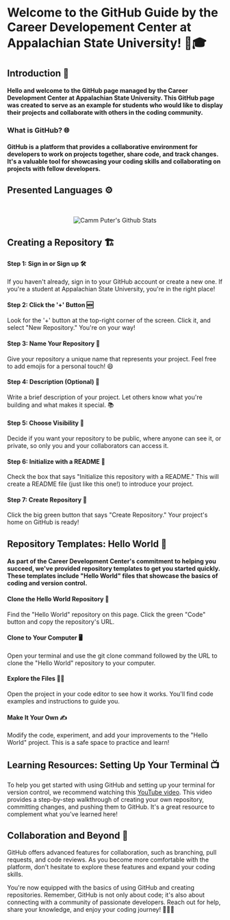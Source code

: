 # Welcome to the GitHub Guide by the Career Developement Center at Appalachian State University! 🚀🎓

## Introduction 👋
#### Hello and welcome to the GitHub page managed by the Career Development Center at Appalachian State University. This GitHub page was created to serve as an example for students who would like to display their projects and collaborate with others in the coding community.

### What is GitHub? 🌐
#### GitHub is a platform that provides a collaborative environment for developers to work on projects together, share code, and track changes. It's a valuable tool for showcasing your coding skills and collaborating on projects with fellow developers.

## Presented Languages ⚙️
<br>
  <p align = "center">
    <img align="center" alt="Camm Puter's Github Stats" src="https://github-readme-stats.vercel.app/api/top-langs/?username=cmputer&layout=compact"/>

## Creating a Repository 🏗
#### Step 1: Sign in or Sign up 🛠️
If you haven't already, sign in to your GitHub account or create a new one. If you're a student at Appalachian State University, you're in the right place!
#### Step 2: Click the '+' Button 🆕
Look for the '+' button at the top-right corner of the screen. Click it, and select "New Repository." You're on your way!
#### Step 3: Name Your Repository 📛
Give your repository a unique name that represents your project. Feel free to add emojis for a personal touch! 😄
#### Step 4: Description (Optional) 📝
Write a brief description of your project. Let others know what you're building and what makes it special. 📚
#### Step 5: Choose Visibility 👀
Decide if you want your repository to be public, where anyone can see it, or private, so only you and your collaborators can access it.
#### Step 6: Initialize with a README 📂
Check the box that says "Initialize this repository with a README." This will create a README file (just like this one!) to introduce your project.
#### Step 7: Create Repository 🚀
Click the big green button that says "Create Repository." Your project's home on GitHub is ready!

## Repository Templates: Hello World 👋
#### As part of the Career Development Center's commitment to helping you succeed, we've provided repository templates to get you started quickly. These templates include "Hello World" files that showcase the basics of coding and version control.
#### Clone the Hello World Repository 🧲
Find the "Hello World" repository on this page. Click the green "Code" button and copy the repository's URL.

#### Clone to Your Computer 🖥️
Open your terminal and use the git clone command followed by the URL to clone the "Hello World" repository to your computer.

#### Explore the Files 🕵️‍♀️
Open the project in your code editor to see how it works. You'll find code examples and instructions to guide you.

#### Make It Your Own ✍️
Modify the code, experiment, and add your improvements to the "Hello World" project. This is a safe space to practice and learn!

## Learning Resources: Setting Up Your Terminal 📺
To help you get started with using GitHub and setting up your terminal for version control, we recommend watching this [YouTube video](https://www.youtube.com/watch?v=iv8rSLsi1xo). This video provides a step-by-step walkthrough of creating your own repository, committing changes, and pushing them to GitHub. It's a great resource to complement what you've learned here!

## Collaboration and Beyond 🤝
GitHub offers advanced features for collaboration, such as branching, pull requests, and code reviews. As you become more comfortable with the platform, don't hesitate to explore these features and expand your coding skills.

You're now equipped with the basics of using GitHub and creating repositories. Remember, GitHub is not only about code; it's also about connecting with a community of passionate developers. Reach out for help, share your knowledge, and enjoy your coding journey! 🎉👩‍💻

<!--
**Cmputer/Cmputer** is a ✨ _special_ ✨ repository because its `README.md` (this file) appears on your GitHub profile.
-->
